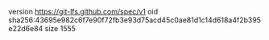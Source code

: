 version https://git-lfs.github.com/spec/v1
oid sha256:43695e982c6f7e90f72fb3e93d75acd45c0ae81d1c14d618a4f2b395e22d6e84
size 1555
